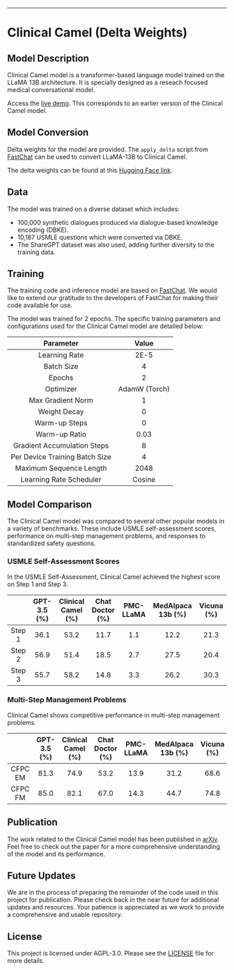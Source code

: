 ---

# Clinical Camel (Delta Weights)

## Model Description

Clinical Camel model is a transformer-based language model trained on the LLaMA 13B architecture. It is specially designed as a reseach focused medical conversational model. 

Access the [live demo](https://wanglab.ml/model_proxy.html). This corresponds to an earlier version of the Clinical Camel model.

## Model Conversion

Delta weights for the model are provided. The `apply_delta` script from [FastChat](https://github.com/lm-sys/FastChat/blob/main/fastchat/model/apply_delta.py) can be used to convert LLaMA-13B to Clinical Camel.

The delta weights can be found at this [Hugging Face link](https://huggingface.co/wanglab/clinical-camel).

## Data 

The model was trained on a diverse dataset which includes:
- 100,000 synthetic dialogues produced via dialogue-based knowledge encoding (DBKE).
- 10,187 USMLE questions which were converted via DBKE.
- The ShareGPT dataset was also used, adding further diversity to the training data.

## Training

The training code and inference model are based on [FastChat](https://github.com/lm-sys/FastChat). We would like to extend our gratitude to the developers of FastChat for making their code available for use. 

The model was trained for 2 epochs. The specific training parameters and configurations used for the Clinical Camel model are detailed below:

| **Parameter** | **Value** |
|:-------------:|:---------:|
| Learning Rate  | 2E-5 |
| Batch Size  | 4 |
| Epochs  | 2 |
| Optimizer | AdamW (Torch) |
| Max Gradient Norm | 1 |
| Weight Decay | 0 |
| Warm-up Steps | 0 |
| Warm-up Ratio | 0.03 |
| Gradient Accumulation Steps | 8 |
| Per Device Training Batch Size | 4 |
| Maximum Sequence Length | 2048 |
| Learning Rate Scheduler | Cosine |

## Model Comparison

The Clinical Camel model was compared to several other popular models in a variety of benchmarks. These include USMLE self-assessment scores, performance on multi-step management problems, and responses to standardized safety questions. 

### USMLE Self-Assessment Scores

In the USMLE Self-Assessment, Clinical Camel achieved the highest score on Step 1 and Step 3.

| | GPT-3.5 (%) | Clinical Camel (%) | Chat Doctor (%) | PMC-LLaMA | MedAlpaca 13b (%) | Vicuna (%) |
|:----:|:----:|:----:|:----:|:----:|:----:|:----:|
| Step 1 | 36.1 | 53.2 | 11.7 | 1.1 | 12.2 | 21.3 |
| Step 2 | 56.9 | 51.4 | 18.5 | 2.7 | 27.5 | 20.4 |
| Step 3 | 55.7 | 58.2 | 14.8 | 3.3 | 26.2 | 30.3 |

### Multi-Step Management Problems

Clinical Camel shows competitive performance in multi-step management problems.

| | GPT-3.5 (%) | Clinical Camel (%) | Chat Doctor (%) | PMC-LLaMA | MedAlpaca 13b (%) | Vicuna (%) |
|:----:|:----:|:----:|:----:|:----:|:----:|:----:|
| CFPC EM | 81.3 | 74.9 | 53.2 | 13.9 | 31.2 | 68.6 |
| CFPC FM | 85.0 | 82.1 | 67.0 | 14.3 | 44.7 | 74.8 |

## Publication

The work related to the Clinical Camel model has been published in [arXiv](https://arxiv.org/abs/2305.12031). Feel free to check out the paper for a more comprehensive understanding of the model and its performance.

## Future Updates

We are in the process of preparing the remainder of the code used in this project for publication. Please check back in the near future for additional updates and resources. Your patience is appreciated as we work to provide a comprehensive and usable repository.


## License
This project is licensed under AGPL-3.0. Please see the [LICENSE](https://github.com/bowang-lab/clinical-camel/blob/main/LICENSE) file for more details.
